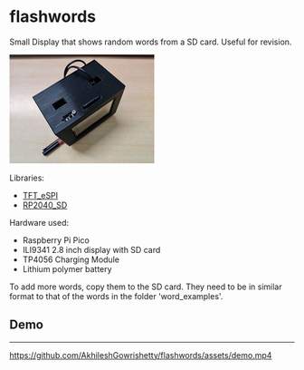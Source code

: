 # flashwords
 Small Display that shows random words from a SD card. Useful for revision.

![](assets/flashwords.jpg)

Libraries:
- [TFT_eSPI](https://github.com/Bodmer/TFT_eSPI)
- [RP2040_SD](https://github.com/khoih-prog/RP2040_SD) 

Hardware used:
- Raspberry Pi Pico
- ILI9341 2.8 inch display with SD card
- TP4056 Charging Module
- Lithium polymer battery

To add more words, copy them to the SD card. They need to be in similar format to that of the words in the folder 'word_examples'.

## Demo
---
https://github.com/AkhileshGowrishetty/flashwords/assets/demo.mp4